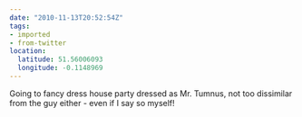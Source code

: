 ```yaml
---
date: "2010-11-13T20:52:54Z"
tags:
- imported
- from-twitter
location:
  latitude: 51.56006093
  longitude: -0.1148969
---
```

Going to fancy dress house party dressed as Mr. Tumnus, not too dissimilar from the guy either - even if I say so myself!
